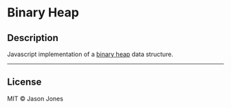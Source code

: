 # Binary Heap

## Description
Javascript implementation of a
[binary heap](https://en.wikipedia.org/wiki/Binary_heap)
data structure.

----
## License
MIT &copy; Jason Jones
